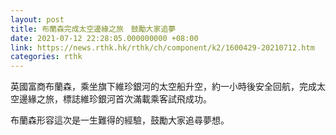 ```yaml
---
layout: post
title: 布蘭森完成太空邊緣之旅　鼓勵大家追夢
date: 2021-07-12 22:28:05.000000000 +08:00
link: https://news.rthk.hk/rthk/ch/component/k2/1600429-20210712.htm
categories: rthk
---
```


英國富商布蘭森，乘坐旗下維珍銀河的太空船升空，約一小時後安全回航，完成太空邊緣之旅，標誌維珍銀河首次滿載乘客試飛成功。

布蘭森形容這次是一生難得的經驗，鼓勵大家追尋夢想。
